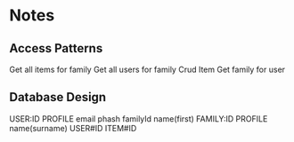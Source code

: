 # Notes

## Access Patterns

Get all items for family
Get all users for family
Crud Item
Get family for user


## Database Design
USER:ID PROFILE email phash familyId name(first)
FAMILY:ID PROFILE name(surname)
          USER#ID
          ITEM#ID